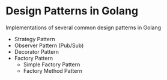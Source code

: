 # Design Patterns in Golang
Implementations of several common design patterns in Golang

* Strategy Pattern
* Observer Pattern (Pub/Sub)
* Decorator Pattern
* Factory Pattern
    * Simple Factory Pattern
    * Factory Method Pattern
